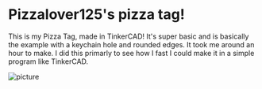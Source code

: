 # Pizzalover125's pizza tag!

This is my Pizza Tag, made in TinkerCAD! It's super basic and is basically the example with a keychain hole and rounded edges. It took me around an hour to make. I did this primarly to see how I fast I could make it in a simple program like TinkerCAD. 

![picture](https://cloud-if46xfrvv-hack-club-bot.vercel.app/0image.png)
